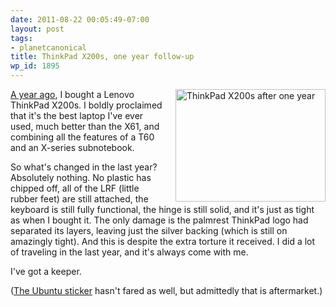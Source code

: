 ```yaml
---
date: 2011-08-22 00:05:49-07:00
layout: post
tags:
- planetcanonical
title: ThinkPad X200s, one year follow-up
wp_id: 1895
---
```

<span style="float: right; margin-left: 1em;"><a href="https://www.flickr.com/photos/fo0bar/6068206599/" title="ThinkPad X200s after one year by Ryan Finnie, on Flickr"><img src="https://farm7.static.flickr.com/6070/6068206599_748de80737_m.jpg" width="240" height="180" alt="ThinkPad X200s after one year" /></a></span>[A year ago](https://www.finnie.org/2010/08/13/lenovo-thinkpad-x200s/), I bought a Lenovo ThinkPad X200s. I boldly proclaimed that it's the best laptop I've ever used, much better than the X61, and combining all the features of a T60 and an X-series subnotebook.

So what's changed in the last year? Absolutely nothing. No plastic has chipped off, all of the LRF (little rubber feet) are still attached, the keyboard is still fully functional, the hinge is still solid, and it's just as tight as when I bought it. The only damage is the palmrest ThinkPad logo had separated its layers, leaving just the silver backing (which is still on amazingly tight). And this is despite the extra torture it received. I did a lot of traveling in the last year, and it's always come with me.

I've got a keeper.

([The Ubuntu sticker](https://www.flickr.com/photos/fo0bar/6068206821/) hasn't fared as well, but admittedly that is aftermarket.)
